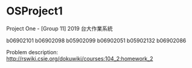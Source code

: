 # OSProject1
Project One - [Group 11] 2019 台大作業系統

b06902101	b06902098	b05902099	b06902051	b05902132	b06902086

Problem description: http://rswiki.csie.org/dokuwiki/courses:104_2:homework_2
